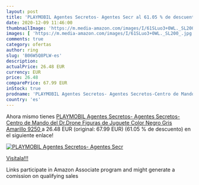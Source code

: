 ```yaml
---
layout: post
title: 'PLAYMOBIL Agentes Secretos- Agentes Secr al 61.05 % de descuento'
date: 2020-12-09 11:46:00
thumbnailImage: 'https://m.media-amazon.com/images/I/61SLuo3+0WL._SL200_.jpg'
images: [ 'https://m.media-amazon.com/images/I/61SLuo3+0WL._SL200_.jpg' ]
comments: true
category: ofertas
author: ring
slug: 'B06W5Q8PLW-es'
description:
actualPrice: 26.48 EUR
currency: EUR
price: 26.48
comparePrice: 67.99 EUR
inStock: true
prodname: 'PLAYMOBIL Agentes Secretos- Agentes Secretos-Centro de Mando del Dr.Drone Figuras de Juguete  Color Negro  Gris  Amarillo  9250 '
country: 'es'
---
```


Ahora mismo tienes [PLAYMOBIL Agentes Secretos- Agentes Secretos-Centro de Mando del Dr.Drone Figuras de Juguete  Color Negro  Gris  Amarillo  9250 ](https://www.amazon.es/dp/B06W5Q8PLW/?tag=tolees-21) a 26.48 EUR (original: 67.99 EUR) (61.05 %  de descuento) en el siguiente enlace!

[![PLAYMOBIL Agentes Secretos- Agentes Secr](https://m.media-amazon.com/images/I/61SLuo3+0WL._SL200_.jpg)](https://www.amazon.es/dp/B06W5Q8PLW/?tag=tolees-21)

[Visítala!!!](https://www.amazon.es/dp/B06W5Q8PLW/?tag=tolees-21)

Links participate in Amazon Associate program and might generate a comission on qualifying sales
